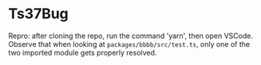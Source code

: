 # Ts37Bug
 
 Repro: after cloning the repo, run the command 'yarn', then open VSCode.
 Observe that when looking at `packages/bbbb/src/test.ts`, only one of the two imported module gets properly resolved.
